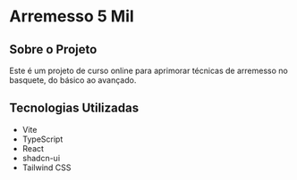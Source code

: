 # Arremesso 5 Mil

## Sobre o Projeto

Este é um projeto de curso online para aprimorar técnicas de arremesso no basquete, do básico ao avançado.

## Tecnologias Utilizadas

- Vite
- TypeScript
- React
- shadcn-ui
- Tailwind CSS

